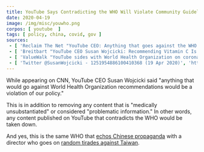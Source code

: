 ```yaml
---
title: YouTube Says Contradicting the WHO Will Violate Community Guidelines
date: 2020-04-19
image: /img/misc/youwho.png
corpos: [ youtube  ]
tags: [ policy, china, covid, gov ]
sources:
 - [ 'Reclaim The Net "YouTube CEO: Anything that goes against the WHO is a violation of YouTube policies" by Tom Parker (19 Apr 2020)', 'https://reclaimthenet.org/youtube-ceo-coronavirus-right-information-misinformation/' ]
 - [ 'Breitbart "YouTube CEO Susan Wojcicki: Recommending Vitamin C Is Chinese Virus ''Misinformation''" by Allum Bokhari (21 Apr 2020)', 'https://www.breitbart.com/tech/2020/04/21/youtube-ceo-susan-wojcicki-recommending-vitamin-c-is-chinese-virus-misinformation/' ]
 - [ 'ValueWalk "YouTube sides with World Health Organization on coronavirus" by Michelle Jones (22 Apr 2020)', 'https://www.valuewalk.com/2020/04/youtube-world-health-organization-coronavirus-conspiracy/' ]
 - [ 'Twitter @SusanWojcicki - 1251954886100410368 (19 Apr 2020)', 'https://archive.vn/InWKA' ]
---
```


While appearing on CNN, YouTube CEO Susan Wojcicki said "anything that would go
against World Health Organization recommendations would be a violation of our
policy."

This is in addition to removing any content that is "medically unsubstantiated"
or considered "problematic information." In other words, any content published
on YouTube that contradicts the WHO would be taken down.

And yes, this is the same WHO that [echos Chinese
propaganda](https://archive.vn/JlxWy) with a director who goes on
[random tirades against
Taiwan](https://thefederalist.com/2020/04/15/world-health-organization-director-again-parrots-chinese-propaganda-in-anti-taiwan-tirade/).
